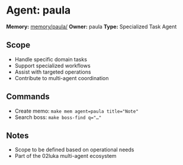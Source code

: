 # Agent: paula

**Memory:** [memory/paula/](../../memory/paula/)
**Owner:** paula
**Type:** Specialized Task Agent

## Scope
- Handle specific domain tasks
- Support specialized workflows
- Assist with targeted operations
- Contribute to multi-agent coordination

## Commands
- Create memo: `make mem agent=paula title="Note"`
- Search boss: `make boss-find q="…"`

## Notes
- Scope to be defined based on operational needs
- Part of the 02luka multi-agent ecosystem
